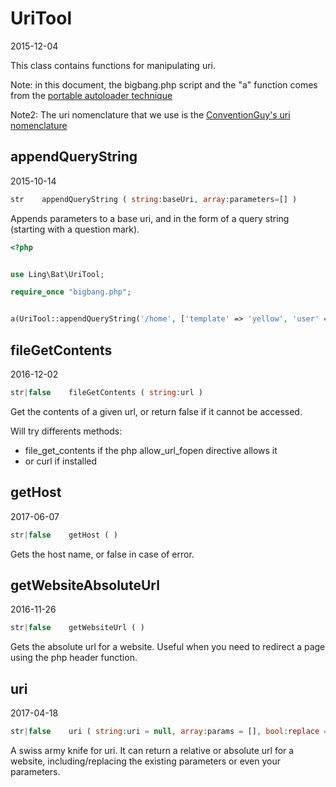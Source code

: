 UriTool
=====================
2015-12-04



This class contains functions for manipulating uri.


Note: 
in this document, the bigbang.php script and the "a" function comes from the 
[portable autoloader technique]( https://github.com/lingtalfi/TheScientist/blob/master/convention.portableAutoloader.eng.md )



Note2:
The uri nomenclature that we use is the [ConventionGuy's uri nomenclature](https://github.com/lingtalfi/ConventionGuy/blob/master/nomenclature/nomenclature.uri.eng.md)



appendQueryString
-----------
2015-10-14


```php
str    appendQueryString ( string:baseUri, array:parameters=[] )
```

Appends parameters to a base uri, and in the form of a query string (starting with a question mark).


```php
<?php


use Ling\Bat\UriTool;

require_once "bigbang.php";


a(UriTool::appendQueryString('/home', ['template' => 'yellow', 'user' => 'me'])); // /home?template=yellow&user=me
``` 





fileGetContents
-----------
2016-12-02


```php
str|false    fileGetContents ( string:url )
```

Get the contents of a given url, or return false if it cannot be accessed.

Will try differents methods:
 
- file_get_contents if the php allow_url_fopen directive allows it
- or curl if installed






getHost
-----------
2017-06-07


```php
str|false    getHost ( )
```

Gets the host name, or false in case of error.




getWebsiteAbsoluteUrl
-----------
2016-11-26


```php
str|false    getWebsiteUrl ( )
```

Gets the absolute url for a website. Useful when you need to redirect a page using the php header function.







uri
-----------
2017-04-18


```php
str|false    uri ( string:uri = null, array:params = [], bool:replace = true, bool:absolute = false )
```

A swiss army knife for uri.
It can return a relative or absolute url for a website,
including/replacing the existing parameters or even your parameters.






